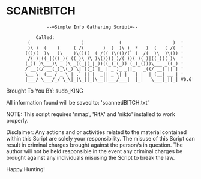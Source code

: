 SCANitBITCH
===========

                   --=Simple Info Gathering Script=--
                 
               Called:
            (                   )             (                   )  '
            )\ )  (    (     ( /(       )  (  )\ )  *   )  (   ( /(  '
           (()/(  )\   )\    )\())(  ( /(( )\(()/(` )  /(  )\  )\()) '
            /(_)|((_|(((_)( ((_)\ )\ )\())((_)/(_))( )(_)|((_)((_)\  '
           (_)) )\___)\ _ )\ _((_|(_|_))((_)_(_)) (_(_()))\___ _((_) '
           / __((/ __(_)_\(_) \| |(_) |_ | _ )_ _||_   _((/ __| || | '
           \__ \| (__ / _ \ | .` || |  _|| _ \| |   | |  | (__| __ | '
           |___/ \___/_/ \_\|_|\_||_|\__||___/___|  |_|   \___|_||_| V0.6'

Brought To You BY: sudo_KING


All information found will be saved to: 'scannedBITCH.txt'

NOTE:
This script requires 'nmap', 'RitX' and 'nikto' installed to work properly.


Disclaimer:
Any actions and or activities related to the material contained within this Script are solely your responsibility.
The misuse of this Script can result in criminal charges brought against the person/s in question.
The author will not be held responsible in the event any criminal charges be brought against any individuals misusing the Script to break the law.

Happy Hunting!
